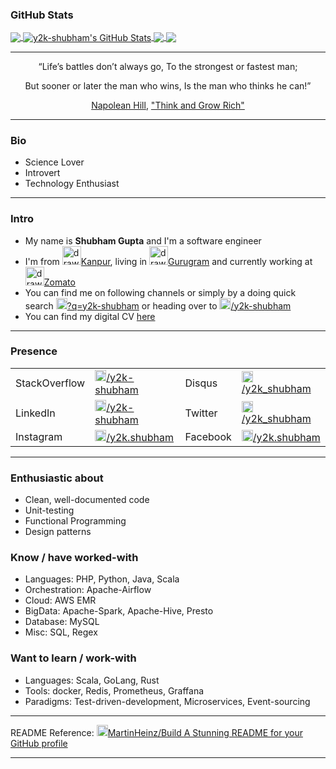 ### GitHub Stats

<a href="https://github.com/y2k-shubham/y2k-shubham">
  <img align="center" src="https://github-readme-stats.vercel.app/api/top-langs/?username=y2k-shubham&theme=default_repocard" />
</a>

<a href="https://github.com/y2k-shubham/y2k-shubham">
  <img align="center" src="https://github-readme-stats.vercel.app/api?username=y2k-shubham&show_icons=true&line_height=40&count_private=true&theme=default_repocard" alt="y2k-shubham's GitHub Stats" />
</a>

<a href="https://github.com/y2k-shubham/y2k-shubham">
  <img align="center" src="https://github-readme-stats.vercel.app/api/pin/?username=y2k-shubham&repo=go.sdrie&theme=default_repocard" />
</a>

<a href="https://github.com/y2k-shubham/y2k-shubham">
  <img align="center" src="https://github-readme-stats.vercel.app/api/pin/?username=y2k-shubham&repo=notes&theme=default_repocard" />
</a>

---------------

<p align=center> “Life’s battles don’t always go, To the strongest or fastest man;
<p align=center> But sooner or later the man who wins, Is the man who thinks he can!”
<p align=center> <a href="https://en.wikipedia.org/wiki/Napoleon_Hill">Napolean Hill</a>, <a href="https://en.wikipedia.org/wiki/Think_and_Grow_Rich">"Think and Grow Rich"</a>

---------------

### Bio

 - Science Lover
 - Introvert
 - Technology Enthusiast

---------------

### Intro

  - My name is **Shubham Gupta** and I'm a software engineer
  - I'm from <a href="https://en.wikipedia.org/wiki/Kanpur"><img src="https://imgd.androidappsapk.co/EqJhZaimLW4reDnGb4LsKmjKudHCiSsi4FJShuniaoJLUH8obqNoPxnlqoKG4bIa2FI=s150" alt="drawing" width="30"/>Kanpur</a>, living in <a href="https://en.wikipedia.org/wiki/Gurgaon"><img src="https://img.indiefolio.com//filters:format(webp):fill(transparent)/project/thumb/9bc02712ab04031d9cb5510b25b760da.jpg" alt="drawing" width="30"/>Gurugram</a> and currently working at <a href="https://www.zomato.com/"><img src="https://cdn.iconscout.com/icon/free/png-512/zomato-1937646-1637644.png" alt="drawing" width="30"/>Zomato</a>
  - You can find me on following channels or simply by a doing quick search  <a href="http://google.com/search?q=y2k-shubham"><img src="https://cdn4.iconfinder.com/data/icons/new-google-logo-2015/400/new-google-favicon-512.png" alt="drawing" width="18"/>?q=y2k-shubham</a> or heading over to <a href="https://about.me/y2k-shubham"><img src="https://cdn.about.me/s3/h/favicon/favicon_48.d67d3678.png" alt="drawing" width="18"/>/y2k-shubham</a>
  - You can find my digital CV [here](https://stackoverflow.com/cv/y2k_shubham)

---------------

### Presence

<table cellspacing="0" cellpadding="0" style="{border: none;}">
    <tr>
        <td >
         <label style="{font-weight:bold}">StackOverflow</label>
        </td>
        <td >
         <a href="https://stackoverflow.com/users/3679900/y2k-shubham?tab=profile" ><img src="https://cdn2.iconfinder.com/data/icons/social-icons-color/512/stackoverflow-512.png" alt="drawing" width="18"/>/y2k-shubham</a>
        </td>
        <td >
         <label style="{font-weight:bold}">Disqus</label>
        </td>
        <td >
         <a href="https://disqus.com/by/y2k_shubham/"><img src="https://cdn.iconscout.com/icon/free/png-512/disqus-722686.png" alt="drawing" width="18"/>/y2k_shubham</a>
        </td>
    </tr>
    <tr>
        <td >
         <label style="{font-weight:bold}">LinkedIn</label>
        </td>
        <td >
         <a href="https://www.linkedin.com/in/y2k-shubham/" ><img src="https://image.flaticon.com/icons/png/512/174/174857.png" alt="drawing" width="18"/>/y2k-shubham</a>
        </td>
        <td >
         <label style="{font-weight:bold}">Twitter</label>
        </td>
        <td >
         <a href="https://twitter.com/y2k_shubham"><img src="https://cdn.freelogovectors.net/wp-content/uploads/2018/04/twitter-logo-new_freelogovectors.net_.png" alt="drawing" width="18"/>/y2k_shubham</a>
        </td>
    </tr>
    <tr>
        <td >
         <label style="{font-weight:bold}">Instagram</label>
        </td>
        <td >
         <a href="https://www.instagram.com/y2k.shubham/" ><img src="https://instagram-brand.com/wp-content/themes/ig-branding/assets/images/ig-logo-email.png" alt="drawing" width="18"/>/y2k.shubham</a>
        </td>
        <td >
         <label style="{font-weight:bold}">Facebook</label>
        </td>
        <td >
         <a href="https://www.facebook.com/y2k.shubham"><img src="https://cdn1.iconfinder.com/data/icons/logotypes/32/square-facebook-512.png" alt="drawing" width="18"/>/y2k.shubham</a>
        </td>
    </tr>
</table>

---------------

### Enthusiastic about

 - Clean, well-documented code
 - Unit-testing
 - Functional Programming
 - Design patterns

### Know / have worked-with

 - Languages: PHP, Python, Java, Scala
 - Orchestration: Apache-Airflow
 - Cloud: AWS EMR
 - BigData: Apache-Spark, Apache-Hive, Presto
 - Database: MySQL
 - Misc: SQL, Regex

### Want to learn / work-with

 - Languages: Scala, GoLang, Rust
 - Tools: docker, Redis, Prometheus, Graffana
 - Paradigms: Test-driven-development, Microservices, Event-sourcing

---------------

README Reference: <a href="https://towardsdatascience.com/build-a-stunning-readme-for-your-github-profile-9b80434fe5d7" ><img src="https://icon-library.com/images/medium-icon/medium-icon-21.jpg" alt="drawing" width="18"/>MartinHeinz/Build A Stunning README for your GitHub profile</a>

---------------

<!--
**y2k-shubham/y2k-shubham** is a ✨ _special_ ✨ repository because its `README.md` (this file) appears on your GitHub profile.

Here are some ideas to get you started:

- 🔭 I’m currently working on ...
- 🌱 I’m currently learning ...
- 👯 I’m looking to collaborate on ...
- 🤔 I’m looking for help with ...
- 💬 Ask me about ...
- 📫 How to reach me: ...
- 😄 Pronouns: ...
- ⚡ Fun fact: ...
-->
